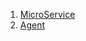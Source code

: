 1. [MicroService](obsidian://open?vault=Norte%20Development&file=A.B.M.P%2FWhatsApp%20service%2FMicroService)
2. [Agent](obsidian://open?vault=Norte%20Development&file=A.B.M.P%2FWhatsApp%20service%2FAgent)